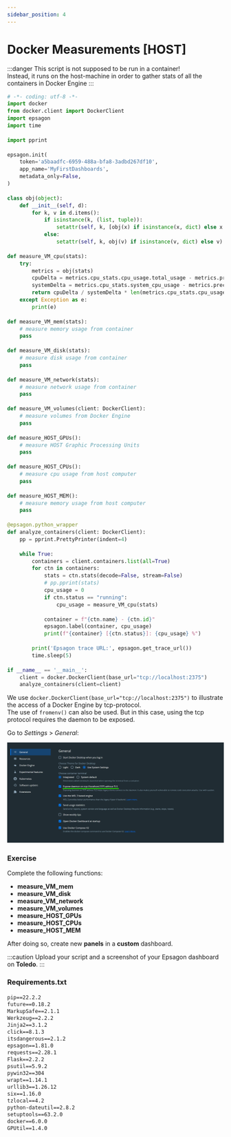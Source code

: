 ```yaml
---
sidebar_position: 4
---
```


# Docker Measurements [HOST]

:::danger
This script is not supposed to be run in a container! <br />
Instead, it runs on the host-machine in order to gather stats of all the containers in Docker Engine
:::

```py title="main_sdk.py"
# -*- coding: utf-8 -*-
import docker
from docker.client import DockerClient
import epsagon
import time

import pprint

epsagon.init(
    token='a5baadfc-6959-488a-bfa8-3adbd267df10',
    app_name='MyFirstDashboards',
    metadata_only=False,
)

class obj(object):
    def __init__(self, d):
        for k, v in d.items():
            if isinstance(k, (list, tuple)):
                setattr(self, k, [obj(x) if isinstance(x, dict) else x for x in v])
            else:
                setattr(self, k, obj(v) if isinstance(v, dict) else v)

def measure_VM_cpu(stats):
    try:
        metrics = obj(stats)
        cpuDelta = metrics.cpu_stats.cpu_usage.total_usage - metrics.precpu_stats.cpu_usage.total_usage
        systemDelta = metrics.cpu_stats.system_cpu_usage - metrics.precpu_stats.system_cpu_usage
        return cpuDelta / systemDelta * len(metrics.cpu_stats.cpu_usage.percpu_usage) * 10
    except Exception as e:
        print(e)

def measure_VM_mem(stats):
    # measure memory usage from container
    pass

def measure_VM_disk(stats):
    # measure disk usage from container
    pass

def measure_VM_network(stats):
    # measure network usage from container
    pass

def measure_VM_volumes(client: DockerClient):
    # measure volumes from Docker Engine
    pass

def measure_HOST_GPUs():
    # measure HOST Graphic Processing Units
    pass

def measure_HOST_CPUs():
    # measure cpu usage from host computer
    pass

def measure_HOST_MEM():
    # measure memory usage from host computer
    pass

@epsagon.python_wrapper
def analyze_containers(client: DockerClient):
    pp = pprint.PrettyPrinter(indent=4)

    while True:
        containers = client.containers.list(all=True)
        for ctn in containers:
            stats = ctn.stats(decode=False, stream=False)
            # pp.pprint(stats)
            cpu_usage = 0
            if ctn.status == "running":
                cpu_usage = measure_VM_cpu(stats)

            container = f"{ctn.name} - {ctn.id}"
            epsagon.label(container, cpu_usage)
            print(f"{container} [{ctn.status}]: {cpu_usage} %")

        print('Epsagon trace URL:', epsagon.get_trace_url())
        time.sleep(5)

if __name__ == '__main__':
    client = docker.DockerClient(base_url="tcp://localhost:2375")
    analyze_containers(client=client)
```

We use `docker.DockerClient(base_url="tcp://localhost:2375")` to illustrate the access of a Docker Engine by tcp-protocol. <br />
The use of `fromenv()` can also be used.
But in this case, using the tcp protocol requires the daemon to be exposed.

Go to *Settings* > *General*:

![Docker Dameon](/img/cloud-for-ai/tcp_daemon.png)
### Exercise

Complete the following functions: <br />
- **measure_VM_mem**
- **measure_VM_disk**
- **measure_VM_network**
- **measure_VM_volumes**
- **measure_HOST_GPUs**
- **measure_HOST_CPUs**
- **measure_HOST_MEM**

After doing so, create new **panels** in a **custom** dashboard. <br />

:::caution
Upload your script and a screenshot of your Epsagon dashboard on **Toledo**.
:::


### Requirements.txt
```text title="requirements.txt"
pip==22.2.2
future==0.18.2
MarkupSafe==2.1.1
Werkzeug==2.2.2
Jinja2==3.1.2
click==8.1.3
itsdangerous==2.1.2
epsagon==1.81.0
requests==2.28.1
Flask==2.2.2
psutil==5.9.2
pywin32==304
wrapt==1.14.1
urllib3==1.26.12
six==1.16.0
tzlocal==4.2
python-dateutil==2.8.2
setuptools==63.2.0
docker==6.0.0
GPUtil==1.4.0
```